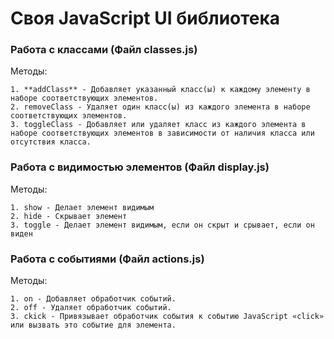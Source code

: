 # Своя JavaScript UI библиотека


### Работа с классами (Файл classes.js)

Методы:

    1. **addClass** - Добавляет указанный класс(ы) к каждому элементу в наборе соответствующих элементов.
    2. removeClass - Удаляет один класс(ы) из каждого элемента в наборе соответствующих элементов.
    3. toggleClass - Добавляет или удаляет класс из каждого элемента в наборе соответствующих элементов в зависимости от наличия класса или отсутствия класса.


### Работа с видимостью элементов (Файл display.js)

Методы:

    1. show - Делает элемент видимым
    2. hide - Скрывает элемент
    3. toggle - Делает элемент видимым, если он скрыт и срывает, если он виден



### Работа с событиями (Файл actions.js)

Методы:

    1. on - Добавляет обработчик событий.
    2. off - Удаляет обработчик событий.
    3. ckick - Привязывает обработчик события к событию JavaScript «click» или вызвать это событие для элемента.





